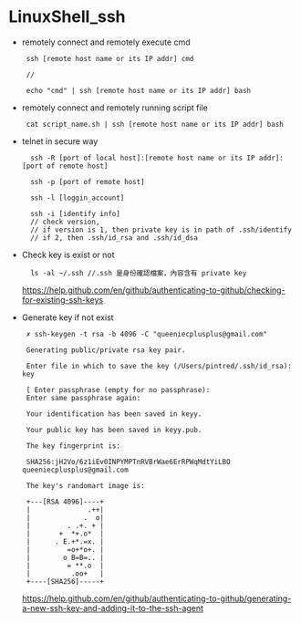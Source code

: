 # LinuxShell_ssh

* remotely connect and remotely execute cmd

       ssh [remote host name or its IP addr] cmd
       
       //
       
       echo "cmd" | ssh [remote host name or its IP addr] bash
       
 
* remotely connect and remotely running script file

       cat script_name.sh | ssh [remote host name or its IP addr] bash

* telnet in secure way

        ssh -R [port of local host]:[remote host name or its IP addr]:[port of remote host]

        ssh -p [port of remote host]

        ssh -l [loggin_account]

        ssh -i [identify info]
        // check version,
        // if version is 1, then private key is in path of .ssh/identify
        // if 2, then .ssh/id_rsa and .ssh/id_dsa

 * Check key is exist or not
 
         ls -al ~/.ssh //.ssh 是身份確認檔案，內容含有 private key
 
      https://help.github.com/en/github/authenticating-to-github/checking-for-existing-ssh-keys
 
 * Generate key if not exist
 
        ✗ ssh-keygen -t rsa -b 4096 -C "queeniecplusplus@gmail.com"
           
        Generating public/private rsa key pair.
        
        Enter file in which to save the key (/Users/pintred/.ssh/id_rsa): key 
        
        [ Enter passphrase (empty for no passphrase): 
        Enter same passphrase again: 
        
        Your identification has been saved in keyy.
        
        Your public key has been saved in keyy.pub.
        
        The key fingerprint is:
        
        SHA256:jH2Vo/6z1iEv0INPYMPTnRVBrWae6ErRPWqMdtYiLBO queeniecplusplus@gmail.com
        
        The key's randomart image is:
        
        +---[RSA 4096]----+
        |              .++|
        |             .  o|
        |         . .+. + |
        |       +  *+.o*  |
        |      . E.+*.=x. |
        |         =o+*o+. |
        |        o B=B=.. |
        |         = **.o  |
        |          .oo+   |
        +----[SHA256]-----+

      https://help.github.com/en/github/authenticating-to-github/generating-a-new-ssh-key-and-adding-it-to-the-ssh-agent
  
  
    
    
   
